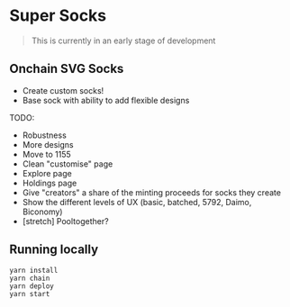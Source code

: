 # Super Socks

> This is currently in an early stage of development

## Onchain SVG Socks

- Create custom socks!
- Base sock with ability to add flexible designs

TODO:
- Robustness
- More designs
- Move to 1155
- Clean "customise" page
- Explore page
- Holdings page
- Give "creators" a share of the minting proceeds for socks they create
- Show the different levels of UX (basic, batched, 5792, Daimo, Biconomy)
- [stretch] Pooltogether?

## Running locally
```
yarn install
yarn chain
yarn deploy
yarn start
```